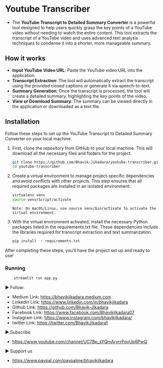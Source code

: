 # Youtube Transcriber

- The **YouTube Transcript to Detailed Summary Converter** is a powerful tool designed to help users quickly grasp the key points of a YouTube video without needing to watch the entire content. This tool extracts the transcript of a YouTube video and uses advanced text analysis techniques to condense it into a shorter, more manageable summary.

## How it works

- **Input YouTube Video URL**: Paste the YouTube video URL into the application.
- **Transcript Extraction**: The tool will automatically extract the transcript using the provided closed captions or generate it via speech-to-text.
- **Summary Generation**: Once the transcript is processed, the tool will create a detailed summary, highlighting the key points of the video.
- **View or Download Summary**: The summary can be viewed directly in the application or downloaded as a text file.

## Installation

Follow these steps to set up the YouTube Transcript to Detailed Summary Converter on your local machine.

1. First, clone the repository from GitHub to your local machine. This will download all the necessary files and folders for the project.

    ```bash
    git clone https://github.com/Bhavik-Jikadara/youtube-transcriber.git
    cd youtube-transcriber
    ```

2. Create a virtual environment to manage project-specific dependencies and avoid conflicts with other projects. This step ensures that all required packages are installed in an isolated environment.

    ```bash
    virtualenv venv
    source venv/Script/activate
    ```

    `Note: On macOS/Linux, use source venv/bin/activate to activate the virtual environment.`

3. With the virtual environment activated, install the necessary Python packages listed in the requirements.txt file. These dependencies include the libraries required for transcript extraction and text summarization.

    ```bash
    pip install -r requirements.txt
    ```

After completing these steps, you’ll have the project set up and ready to use!

### **Running**

```bash
    streamlit run app.py
```

► Follow:

- Medium Link: <https://bhavikjikadara.medium.com>
- Linkedin Link: <https://www.linkedin.com/in/bhavikjikadara>
- Github Link: <https://github.com/Bhavik-Jikadara>
- Facebook Link: <https://www.facebook.com/Bhavikjikadara07>
- Instagram Link: <https://www.instagram.com/bhavikjikadara/>
- twitter Link: <https://twitter.com/BhavikJikadara1>

► Subscribe

- <https://www.youtube.com/channel/UC7Bp_sYQmAryrrPqvUp6PwQ>

► Support us

- <https://www.paypal.com/paypalme/bhavikjikadara>
